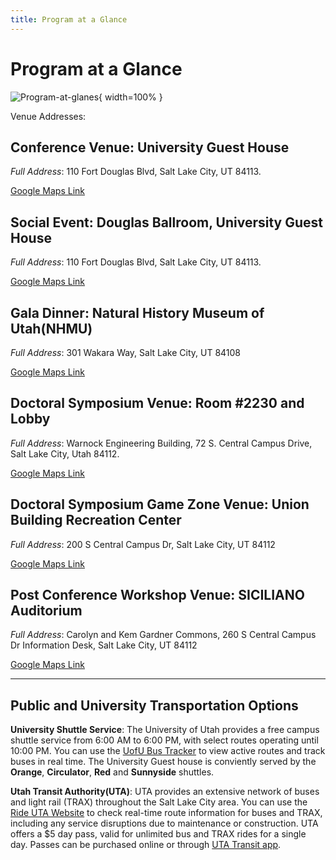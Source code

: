 ```yaml
---
title: Program at a Glance
---
```


# Program at a Glance

![Program-at-glanes](/images/midl-program.png){ width=100% }

Venue Addresses:

## **Conference Venue**: University Guest House

*Full Address*: 110 Fort Douglas Blvd, Salt Lake City, UT 84113.

[Google Maps Link](https://maps.app.goo.gl/hMyh6ZnUVqQSUpnQA) 

## **Social Event**: Douglas Ballroom, University Guest House

*Full Address*: 110 Fort Douglas Blvd, Salt Lake City, UT 84113.

[Google Maps Link](https://maps.app.goo.gl/hMyh6ZnUVqQSUpnQA) 

## **Gala Dinner**: Natural History Museum of Utah(NHMU)

*Full Address*: 301 Wakara Way, Salt Lake City, UT 84108

[Google Maps Link](https://maps.app.goo.gl/F9TXfbcC2pBmCUGK6) 


## **Doctoral Symposium Venue**: Room #2230 and Lobby

*Full Address*: Warnock Engineering Building, 72 S. Central Campus Drive, Salt Lake City, Utah 84112. 

[Google Maps Link](https://maps.app.goo.gl/hreacqx7GFaJgFtS7)

## **Doctoral Symposium Game Zone Venue**: Union Building Recreation Center

*Full Address*: 200 S Central Campus Dr, Salt Lake City, UT 84112

[Google Maps Link](https://maps.app.goo.gl/SCPJB78kZz3ptBoy7)


## **Post Conference Workshop Venue**: SICILIANO Auditorium

*Full Address*: Carolyn and Kem Gardner Commons, 260 S Central Campus Dr Information Desk, Salt Lake City, UT 84112

[Google Maps Link](https://maps.app.goo.gl/deq5naRhgWQEU8376)

---

## Public and University Transportation Options

**University Shuttle Service**: The University of Utah provides a free campus shuttle service from 6:00 AM to 6:00 PM, with select routes operating until 10:00 PM. You can use the [UofU Bus Tracker](https://uofubus.com/routes) to view active routes and track buses in real time. The University Guest house is conviently served by the **Orange**, **Circulator**, **Red** and **Sunnyside** shuttles. 

**Utah Transit Authority(UTA)**: UTA provides an extensive network of buses and light rail (TRAX) throughout the Salt Lake City area. You can use the [Ride UTA Website](https://www.rideuta.com/) to check real-time route information for buses and TRAX, including any service disruptions due to maintenance or construction. UTA offers a $5 day pass, valid for unlimited bus and TRAX rides for a single day. Passes can be purchased online or through [UTA Transit app](https://www.rideuta.com/Fares-And-Passes/Transit-Mobile-Ticketing).  

